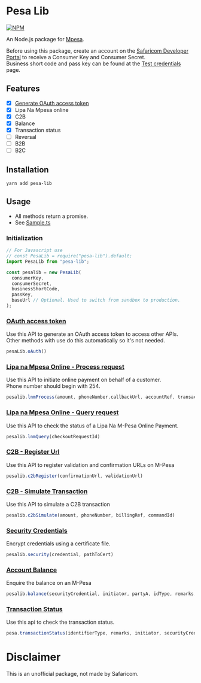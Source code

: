 # Pesa Lib

[![NPM](https://nodei.co/npm/pesa-lib.png)](https://npmjs.org/package/pesa-lib)

An Node.js package for [Mpesa](https://www.safaricom.co.ke/personal/m-pesa).

Before using this package, create an account on the [Safaricom Developer Portal](https://developer.safaricom.co.ke/) to receive a Consumer Key and Consumer Secret.  
Business short code and pass key can be found at the [Test credentials](https://developer.safaricom.co.ke/test_credentials) page.

## Features

* [x] [Generate OAuth access token](#oauth)
* [x] Lipa Na Mpesa online
* [x] C2B
* [x] Balance
* [x] Transaction status
* [ ] Reversal
* [ ] B2B
* [ ] B2C

## Installation

`yarn add pesa-lib`

## Usage

* All methods return a promise.
* See [Sample.ts](./src/sample.ts)

### Initialization

```Typescript
// For Javascript use
// const PesaLib = require("pesa-lib").default;
import PesaLib from "pesa-lib";

const pesalib = new PesaLib(
  consumerKey,
  consumerSecret,
  businessShortCode,
  passKey,
  baseUrl // Optional. Used to switch from sandbox to production.
);
```

### [OAuth access token](https://developer.safaricom.co.ke/oauth/apis/get/generate-1)<a name="oauth"></a>

Use this API to generate an OAuth access token to access other APIs.  
Other methods with use do this automatically so it's not needed.

```Typescript
pesaLib.oAuth()
```

### [Lipa na Mpesa Online - Process request](https://developer.safaricom.co.ke/lipa-na-m-pesa-online/apis/post/stkpush/v1/processrequest)

Use this API to initiate online payment on behalf of a customer.  
Phone number should begin with 254.

```Typescript
pesalib.lnmProcess(amount, phoneNumber,callbackUrl, accountRef, transactionDesc)
```

### [Lipa na Mpesa Online - Query request](https://developer.safaricom.co.ke/lipa-na-m-pesa-online/apis/post/stkpushquery/v1/query)

Use this API to check the status of a Lipa Na M-Pesa Online Payment.

```Typescript
pesalib.lnmQuery(checkoutRequestId)
```

### [C2B - Register Url](https://developer.safaricom.co.ke/c2b/apis/post/registerurl)

Use this API to register validation and confirmation URLs on M-Pesa

```Typescript
pesalib.c2bRegister(confirmationUrl, validationUrl)
```

### [C2B - Simulate Transaction](https://developer.safaricom.co.ke/c2b/apis/post/simulate)

Use this API to simulate a C2B transaction

```Typescript
pesalib.c2bSimulate(amount, phoneNumber, billingRef, commandId)
```

### [Security Credentials](https://developer.safaricom.co.ke/docs#security-credentials)

Encrypt credentials using a certificate file.

```Typescript
pesalib.security(credential, pathToCert)
```

### [Account Balance](https://developer.safaricom.co.ke/account-balance/apis/post/query)

Enquire the balance on an M-Pesa

```Typescript
pesalib.balance(securityCredential, initiator, partyA, idType, remarks, queueTimeoutUrl, resultUrl)
```

### [Transaction Status](https://developer.safaricom.co.ke/transaction-status/apis/post/query)

Use this api to check the transaction status.

```Typescript
pesa.transactionStatus(identifierType, remarks, initiator, securityCredential, queueTimeoutUrl, resultTimeoutUrl, transactionId, occassion)
```

# Disclaimer

This is an unofficial package, not made by Safaricom.
